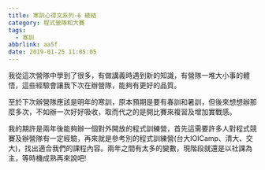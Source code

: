 ```yaml
---
title: 寒訓心得文系列-6 總結
category: 程式營隊和大賽
tags:
  - 寒訓
abbrlink: aa5f
date: 2019-01-25 11:05:05
---
```

我從這次營隊中學到了很多，有做講義時遇到新的知識，有營隊一堆大小事的體悟，這些經驗會讓我下次在辦營隊，能夠有更好的品質。
<!-- more -->
至於下次辦營隊應該是明年的寒訓，原本預期是要有春訓和暑訓，但後來想想辦那麼多次，不如辦一次好好吸收，取而代之的是開比賽來複習及增加實戰感。

我的期許是兩年後能夠辦一個對外開放的程式訓練營，首先這需要許多人對程式競賽及辦營隊有一定經驗，再來就是參考別的程式訓練營(台大IOICamp、清大、交大)，找出適合我們的課程內容。兩年之間有太多的變數，現階段就還是以社課為主，等時機成熟再來說吧!